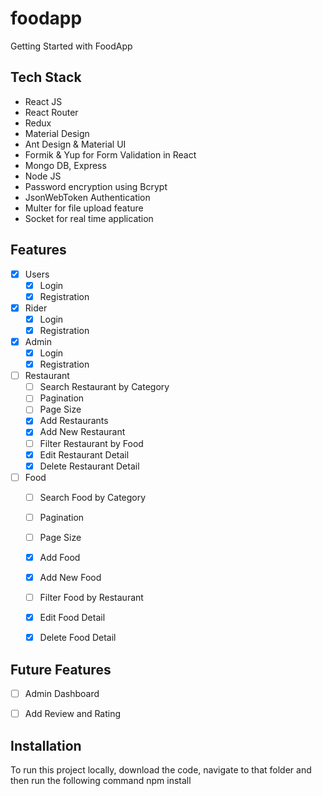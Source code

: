# foodapp
 Getting Started with FoodApp 

## Tech Stack
* React JS
* React Router
* Redux
* Material Design
* Ant Design & Material UI
* Formik & Yup for Form Validation in React
* Mongo DB, Express
* Node JS
* Password encryption using Bcrypt
* JsonWebToken Authentication
* Multer for file upload feature
* Socket for real time application

## Features
- [x] Users
  - [x] Login
  - [x] Registration
- [x] Rider
  - [x] Login
  - [x] Registration
- [x] Admin
  - [x] Login
  - [x] Registration
- [ ] Restaurant
  - [ ] Search Restaurant by Category
  - [ ] Pagination
  - [ ] Page Size
  - [x] Add Restaurants
  - [x] Add New Restaurant 
  - [ ] Filter Restaurant by Food
  - [x] Edit Restaurant Detail
  - [x] Delete Restaurant Detail
- [ ] Food
  - [ ] Search Food by Category
  - [ ] Pagination
  - [ ] Page Size
  - [x] Add Food
  - [x] Add New Food 
  - [ ] Filter Food by Restaurant
  - [x] Edit Food Detail
  - [x] Delete Food Detail


  
## Future Features
- [ ] Admin Dashboard
- [ ] Add Review and Rating


## Installation
To run this project locally, download the code, navigate to that folder and then run the following command
npm install
